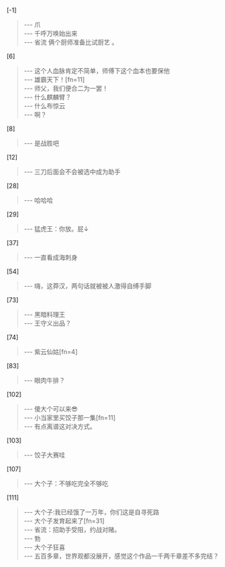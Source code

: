 
[-1] 
>--- 爪<br>
>--- 千呼万唤始出来<br>
>--- 省流 俩个厨师准备比试厨艺 。<br>

[6] 
>--- 这个人血脉肯定不简单，师傅下这个血本也要保他<br>
>--- 雄霸天下！[fn=11]<br>
>--- 师父，我们便合二为一罢！<br>
>--- 什么麒麟臂？<br>
>--- 什么布惊云<br>
>--- 啊？<br>

[8] 
>--- 是战胜吧<br>

[12] 
>--- 三刀后面会不会被选中成为助手<br>

[28] 
>--- 哈哈哈<br>

[29] 
>--- 猛虎王：你放。屁↓<br>

[37] 
>--- 一直看成海刺身<br>

[54] 
>--- 嗨，这莽汉，两句话就被被人激得自缚手脚<br>

[73] 
>--- 黑暗料理王<br>
>--- 王守义出品？<br>

[74] 
>--- 紫云仙姑[fn=4]<br>

[83] 
>--- 眼肉牛排？<br>

[102] 
>--- 傻大个可以来😎<br>
>--- 小当家里买饺子那一集[fn=11]<br>
>--- 有点离谱这对决方式。<br>

[103] 
>--- 饺子大赛哇<br>

[107] 
>--- 大个子：不够吃完全不够吃<br>

[111] 
>--- 大个子:我已经饿了一万年，你们这是自寻死路<br>
>--- 大个子发育起来了[fn=31]<br>
>--- 省流：招助手受阻，约战对赌。<br>
>--- 勃<br>
>--- 大个子狂喜<br>
>--- 五百多章，世界观都没展开，感觉这个作品一千两千章差不多完结？<br>
